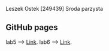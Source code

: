 Leszek Ostek [249439]
Sroda parzysta

## GitHub pages

lab5 --> [Link](https://leszlaw.github.io/PiWO_Lab5/).
lab6 --> [Link](https://leszlaw.github.io/PIWO_Lab6/).
